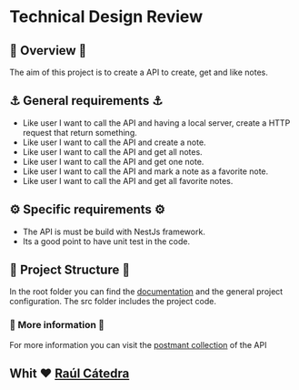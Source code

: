 # Technical Design Review


## 🔮 Overview 🔮

The aim of this project is to create a API to create, get and like notes.

## ⚓ General requirements ⚓

- Like user I want to call the API and having a local server, create a HTTP request that return something.
- Like user I want to call the API and create a note.
- Like user I want to call the API and get all notes.
- Like user I want to call the API and get one note.
- Like user I want to call the API and mark a note as a favorite note.
- Like user I want to call the API and get all favorite notes.

## ⚙️ Specific requirements ⚙️

- The API is must be build with NestJs framework.
- Its a good point to have unit test in the code.
  
## 🧬 Project Structure 🧬

In the root folder you can find the [documentation](../documentation) and the general project configuration.
The src folder includes the project code.

### 👀 More information 👀

For more information you can visit the [postmant collection](../documentation) of the API


## Whit ❤ [Raúl Cátedra](https://github.com/RaulCatedra3003)
